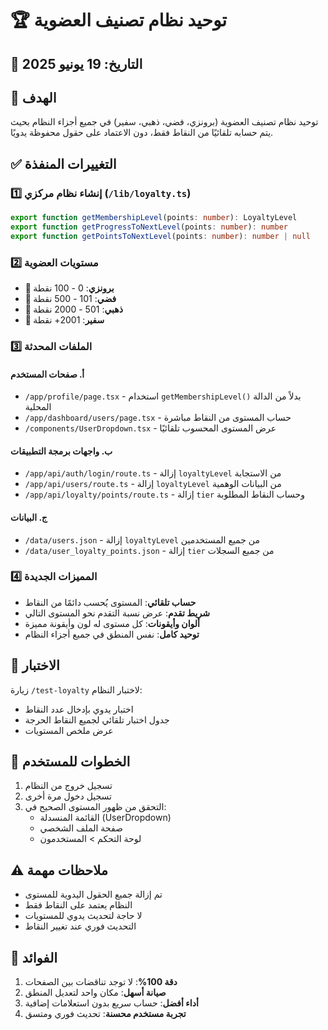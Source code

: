 # 🏆 توحيد نظام تصنيف العضوية

## 📅 التاريخ: 19 يونيو 2025

## 🎯 الهدف
توحيد نظام تصنيف العضوية (برونزي، فضي، ذهبي، سفير) في جميع أجزاء النظام بحيث يتم حسابه تلقائيًا من النقاط فقط، دون الاعتماد على حقول محفوظة يدويًا.

## ✅ التغييرات المنفذة

### 1️⃣ إنشاء نظام مركزي (`/lib/loyalty.ts`)
```typescript
export function getMembershipLevel(points: number): LoyaltyLevel
export function getProgressToNextLevel(points: number): number
export function getPointsToNextLevel(points: number): number | null
```

### 2️⃣ مستويات العضوية
- **🥉 برونزي**: 0 - 100 نقطة
- **🥈 فضي**: 101 - 500 نقطة
- **🥇 ذهبي**: 501 - 2000 نقطة
- **👑 سفير**: 2001+ نقطة

### 3️⃣ الملفات المحدثة

#### أ. صفحات المستخدم
- `/app/profile/page.tsx` - استخدام `getMembershipLevel()` بدلاً من الدالة المحلية
- `/app/dashboard/users/page.tsx` - حساب المستوى من النقاط مباشرة
- `/components/UserDropdown.tsx` - عرض المستوى المحسوب تلقائيًا

#### ب. واجهات برمجة التطبيقات
- `/app/api/auth/login/route.ts` - إزالة `loyaltyLevel` من الاستجابة
- `/app/api/users/route.ts` - إزالة `loyaltyLevel` من البيانات الوهمية
- `/app/api/loyalty/points/route.ts` - إزالة `tier` وحساب النقاط المطلوبة

#### ج. البيانات
- `/data/users.json` - إزالة `loyaltyLevel` من جميع المستخدمين
- `/data/user_loyalty_points.json` - إزالة `tier` من جميع السجلات

### 4️⃣ المميزات الجديدة
- **حساب تلقائي**: المستوى يُحسب دائمًا من النقاط
- **شريط تقدم**: عرض نسبة التقدم نحو المستوى التالي
- **ألوان وأيقونات**: كل مستوى له لون وأيقونة مميزة
- **توحيد كامل**: نفس المنطق في جميع أجزاء النظام

## 🧪 الاختبار
زيارة `/test-loyalty` لاختبار النظام:
- اختبار يدوي بإدخال عدد النقاط
- جدول اختبار تلقائي لجميع النقاط الحرجة
- عرض ملخص المستويات

## 🔄 الخطوات للمستخدم
1. تسجيل خروج من النظام
2. تسجيل دخول مرة أخرى
3. التحقق من ظهور المستوى الصحيح في:
   - القائمة المنسدلة (UserDropdown)
   - صفحة الملف الشخصي
   - لوحة التحكم > المستخدمون

## ⚠️ ملاحظات مهمة
- تم إزالة جميع الحقول اليدوية للمستوى
- النظام يعتمد على النقاط فقط
- لا حاجة لتحديث يدوي للمستويات
- التحديث فوري عند تغيير النقاط

## 🚀 الفوائد
1. **دقة 100%**: لا توجد تناقضات بين الصفحات
2. **صيانة أسهل**: مكان واحد لتعديل المنطق
3. **أداء أفضل**: حساب سريع بدون استعلامات إضافية
4. **تجربة مستخدم محسنة**: تحديث فوري ومتسق 